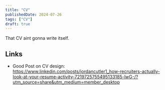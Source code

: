 ```yaml
---
title: "CV"
publishedDate: 2024-07-26
tags: ["CV"]
draft: true
---
```


That CV aint gonna write itself.

## Links

- Good Post on CV design: https://www.linkedin.com/posts/jordancutler1_how-recruiters-actually-look-at-your-resume-activity-7219725755495133185-lwG-/?utm_source=share&utm_medium=member_desktop
